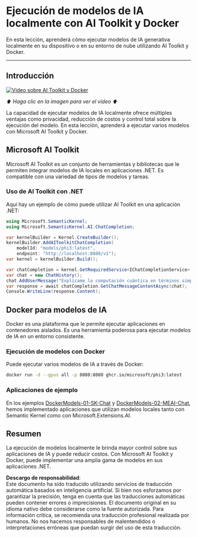 # Ejecución de modelos de IA localmente con AI Toolkit y Docker

En esta lección, aprenderá cómo ejecutar modelos de IA generativa localmente en su dispositivo o en su entorno de nube utilizando AI Toolkit y Docker.

---

## Introducción

[![Video sobre AI Toolkit y Docker](https://img.youtube.com/vi/1GwmV1PGRjI/maxresdefault.jpg)](https://youtu.be/1GwmV1PGRjI?feature=shared)

_⬆️ Haga clic en la imagen para ver el video ⬆️_

La capacidad de ejecutar modelos de IA localmente ofrece múltiples ventajas como privacidad, reducción de costos y control total sobre la ejecución del modelo. En esta lección, aprenderá a ejecutar varios modelos con Microsoft AI Toolkit y Docker.

## Microsoft AI Toolkit

Microsoft AI Toolkit es un conjunto de herramientas y bibliotecas que le permiten integrar modelos de IA locales en aplicaciones .NET. Es compatible con una variedad de tipos de modelos y tareas.

### Uso de AI Toolkit con .NET

Aquí hay un ejemplo de cómo puede utilizar AI Toolkit en una aplicación .NET:

```csharp
using Microsoft.SemanticKernel;
using Microsoft.SemanticKernel.AI.ChatCompletion;

var kernelBuilder = Kernel.CreateBuilder();
kernelBuilder.AddAIToolkitChatCompletion(
    modelId: "models/phi3:latest", 
    endpoint: "http://localhost:8080/v1");
var kernel = kernelBuilder.Build();

var chatCompletion = kernel.GetRequiredService<IChatCompletionService>();
var chat = new ChatHistory();
chat.AddUserMessage("Explícame la computación cuántica en términos simples");
var response = await chatCompletion.GetChatMessageContentAsync(chat);
Console.WriteLine(response.Content);
```

## Docker para modelos de IA

Docker es una plataforma que le permite ejecutar aplicaciones en contenedores aislados. Es una herramienta poderosa para ejecutar modelos de IA en un entorno consistente.

### Ejecución de modelos con Docker

Puede ejecutar varios modelos de IA a través de Docker:

```bash
docker run -d --gpus all -p 8080:8080 ghcr.io/microsoft/phi3:latest
```

### Aplicaciones de ejemplo

En los ejemplos [DockerModels-01-SK-Chat](./src/DockerModels-01-SK-Chat) y [DockerModels-02-MEAI-Chat](./src/DockerModels-02-MEAI-Chat), hemos implementado aplicaciones que utilizan modelos locales tanto con Semantic Kernel como con Microsoft.Extensions.AI.

## Resumen

La ejecución de modelos localmente le brinda mayor control sobre sus aplicaciones de IA y puede reducir costos. Con Microsoft AI Toolkit y Docker, puede implementar una amplia gama de modelos en sus aplicaciones .NET.

**Descargo de responsabilidad**:  
Este documento ha sido traducido utilizando servicios de traducción automática basados en inteligencia artificial. Si bien nos esforzamos por garantizar la precisión, tenga en cuenta que las traducciones automáticas pueden contener errores o imprecisiones. El documento original en su idioma nativo debe considerarse como la fuente autorizada. Para información crítica, se recomienda una traducción profesional realizada por humanos. No nos hacemos responsables de malentendidos o interpretaciones erróneas que puedan surgir del uso de esta traducción.
